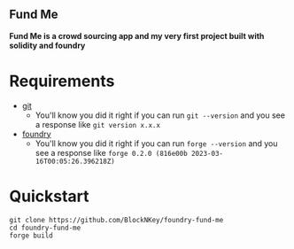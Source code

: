 ## Fund Me

**Fund Me is a crowd sourcing app and my very first project built with solidity and foundry**

# Requirements

- [git](https://git-scm.com/book/en/v2/Getting-Started-Installing-Git)
  - You'll know you did it right if you can run `git --version` and you see a response like `git version x.x.x`
- [foundry](https://getfoundry.sh/)
  - You'll know you did it right if you can run `forge --version` and you see a response like `forge 0.2.0 (816e00b 2023-03-16T00:05:26.396218Z)`

# Quickstart

```
git clone https://github.com/BlockNKey/foundry-fund-me
cd foundry-fund-me
forge build
```
